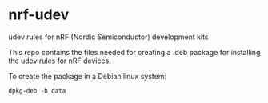 

# nrf-udev

udev rules for nRF (Nordic Semiconductor) development kits


This repo contains the files needed for creating a .deb package for installing the udev rules for nRF devices.


To create the package in a Debian linux system:

```
dpkg-deb -b data
```
